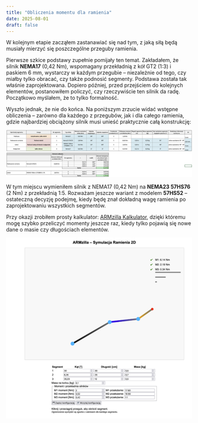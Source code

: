 ```yaml
---
title: "Obliczenia momentu dla ramienia"
date: 2025-08-01
draft: false
---
```


W kolejnym etapie zacząłem zastanawiać się nad tym, z jaką siłą będą musiały mierzyć się poszczególne przeguby ramienia.

Pierwsze szkice podstawy zupełnie pomijały ten temat. Zakładałem, że silnik **NEMA17** (0,42 Nm), wspomagany przekładnią z kół GT2 (1:3) i paskiem 6 mm, wystarczy w każdym przegubie – niezależnie od tego, czy miałby tylko obracać, czy także podnosić segmenty. Podstawa została tak właśnie zaprojektowana. Dopiero później, przed przejściem do kolejnych elementów, postanowiłem policzyć, czy rzeczywiście ten silnik da radę. Początkowo myślałem, że to tylko formalność.

Wyszło jednak, że nie do końca. Na poniższym zrzucie widać wstępne obliczenia – zarówno dla każdego z przegubów, jak i dla całego ramienia, gdzie najbardziej obciążony silnik musi unieść praktycznie całą konstrukcję:

![kalkulator1](kalkulator1.png)

W tym miejscu wymieniłem silnik z NEMA17 (0,42 Nm) na **NEMA23 57HS76** (2 Nm) z przekładnią 1:5. Rozważam jeszcze wariant z modelem **57HS52** – ostateczną decyzję podejmę, kiedy będę znał dokładną wagę ramienia po zaprojektowaniu wszystkich segmentów.

Przy okazji zrobiłem prosty kalkulator: [ARMzilla Kalkulator](https://okyzyr.github.io/ARMzilla/), dzięki któremu mogę szybko przeliczyć momenty jeszcze raz, kiedy tylko pojawią się nowe dane o masie czy długościach elementów.

![js](js.png)


